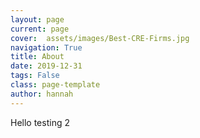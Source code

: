 ```yaml
---
layout: page
current: page
cover:  assets/images/Best-CRE-Firms.jpg
navigation: True
title: About
date: 2019-12-31
tags: False
class: page-template
author: hannah
---
```

Hello testing 2
